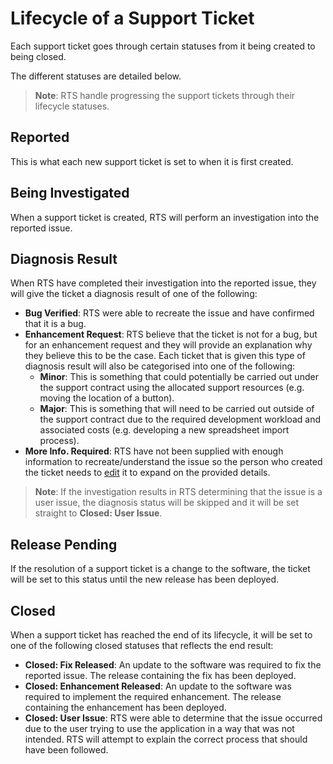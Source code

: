 # Lifecycle of a Support Ticket

Each support ticket goes through certain statuses from it being created to being closed.

The different statuses are detailed below.

>**Note**: RTS handle progressing the support tickets through their lifecycle statuses.

## Reported

This is what each new support ticket is set to when it is first created.

## Being Investigated

When a support ticket is created, RTS will perform an investigation into the reported issue.

## Diagnosis Result

When RTS have completed their investigation into the reported issue, they will give the ticket a diagnosis result of one of the following:

- **Bug Verified**: RTS were able to recreate the issue and have confirmed that it is a bug.
- **Enhancement Request**: RTS believe that the ticket is not for a bug, but for an enhancement request and they will provide an explanation why they believe this to be the case. Each ticket that is given this type of diagnosis result will also be categorised into one of the following:
  - **Minor**: This is something that could potentially be carried out under the support contract using the allocated support resources (e.g. moving the location of a button).
  - **Major**: This is something that will need to be carried out outside of the support contract due to the required development workload and associated costs (e.g. developing a new spreadsheet import process).
- **More Info. Required**: RTS have not been supplied with enough information to recreate/understand the issue so the person who created the ticket needs to [edit](client/ticket/edit/) it to expand on the provided details.

> **Note**: If the investigation results in RTS determining that the issue is a user issue, the diagnosis status will be skipped and it will be set straight to **Closed: User Issue**.

## Release Pending

If the resolution of a support ticket is a change to the software, the ticket will be set to this status until the new release has been deployed.

## Closed

When a support ticket has reached the end of its lifecycle, it will be set to one of the following closed statuses that reflects the end result:

- **Closed: Fix Released**: An update to the software was required to fix the reported issue. The release containing the fix has been deployed.
- **Closed: Enhancement Released**: An update to the software was required to implement the required enhancement. The release containing the enhancement has been deployed.
- **Closed: User Issue**: RTS were able to determine that the issue occurred due to the user trying to use the application in a way that was not intended. RTS will attempt to explain the correct process that should have been followed.

